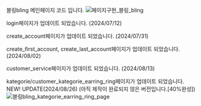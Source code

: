 블링bling 메인페이지 코드 입니다.
![페이지구현_블링_bling](https://github.com/Violet-S2/bling_bling/assets/173660062/875968f6-1a25-45f3-b61f-9e4cce7dc2c9)


login페이지가 업데이트 되었습니다. (2024/07/12)

create_account페이지가 업데이트 되었습니다. (2024/07/31)

create_first_account, create_last_account페이지가 업데이트 되었습니다. (2024/08/02)

customer_service페이지가 업데이트 되었습니다. (2024/08/13)

kategorie/customer_kategorie_earring_ring페이지가 업데이트 되었습니다. NEW! UPDATE(2024/08/26)
(아직 제작이 완료되지 않은 버전입니다.[40%완성])
![블링bling_kategorie_earring_ring_page](https://github.com/user-attachments/assets/6b3865d3-50bf-445e-839c-200eda515d69)
